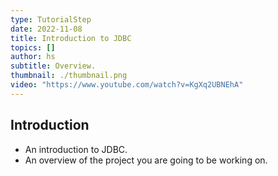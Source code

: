 ```yaml
---
type: TutorialStep
date: 2022-11-08
title: Introduction to JDBC
topics: []
author: hs
subtitle: Overview.
thumbnail: ./thumbnail.png
video: "https://www.youtube.com/watch?v=KgXq2UBNEhA"
---
```


## Introduction

- An introduction to JDBC.
- An overview of the project you are going to be working on.
